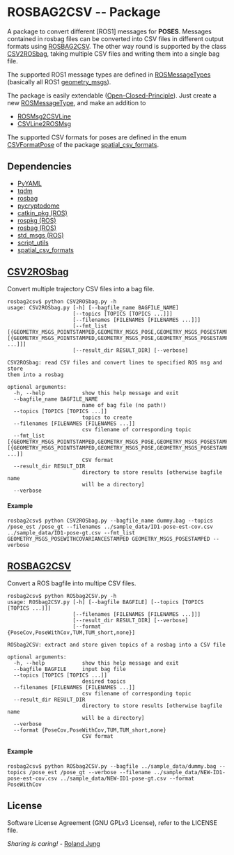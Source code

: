 #  ROSBAG2CSV -- Package

A package to convert different [ROS1] messages for **POSES**. Messages contained in rosbag files can be converted into CSV files in different output formats using [ROSBAG2CSV](./ROSbag2CSV.py). 
The other way round is supported by the class [CSV2ROSbag](./CSV2ROSbag.py), taking multiple CSV files and writing them into a single bag file. 

The supported ROS1 message types are defined in [ROSMessageTypes](ROSMessageTypes.py) (basically all ROS1 [geometry_msgs](http://docs.ros.org/melodic/api/geometry_msgs/html)). 


The package is easily extendable ([Open-Closed-Principle](https://en.wikipedia.org/wiki/Open%E2%80%93closed_principle)). Just create a new [ROSMessageType](./ROSMessageTypes.py), and make an addition to
 * [ROSMsg2CSVLine](./ROSMsg2CSVLine.py)
 * [CSVLine2ROSMsg](./CSVLine2ROSMsg.py) 
 
 The supported CSV formats for poses are defined in the enum [CSVFormatPose]() of the package [spatial_csv_formats](). 
 

## Dependencies

* [PyYAML]()
* [tqdm]()
* [rosbag]()
* [pycryptodome]()
* [catkin_pkg (ROS)]()
* [rospkg (ROS)]()
* [rosbag (ROS)]()
* [std_msgs (ROS)]()
* [script_utils]()
* [spatial_csv_formats]()



## [CSV2ROSbag](./CSV2ROSbag.py)
Convert multiple trajectory CSV files into a bag file. 

```commandline
rosbag2csv$ python CSV2ROSbag.py -h 
usage: CSV2ROSbag.py [-h] [--bagfile_name BAGFILE_NAME]
                     [--topics [TOPICS [TOPICS ...]]]
                     [--filenames [FILENAMES [FILENAMES ...]]]
                     [--fmt_list [{GEOMETRY_MSGS_POINTSTAMPED,GEOMETRY_MSGS_POSE,GEOMETRY_MSGS_POSESTAMPED,GEOMETRY_MSGS_POSEWITHCOVARIANCE,GEOMETRY_MSGS_POSEWITHCOVARIANCESTAMPED,GEOMETRY_MSGS_QUATERNION,GEOMETRY_MSGS_QUATERNIONSTAMPED,GEOMETRY_MSGS_TRANSFORM,GEOMETRY_MSGS_TRANSFORMSTAMPED,GEOMETRY_MSGS_VECTOR3,GEOMETRY_MSGS_VECTOR3STAMPED,NOT_SUPPORTED} [{GEOMETRY_MSGS_POINTSTAMPED,GEOMETRY_MSGS_POSE,GEOMETRY_MSGS_POSESTAMPED,GEOMETRY_MSGS_POSEWITHCOVARIANCE,GEOMETRY_MSGS_POSEWITHCOVARIANCESTAMPED,GEOMETRY_MSGS_QUATERNION,GEOMETRY_MSGS_QUATERNIONSTAMPED,GEOMETRY_MSGS_TRANSFORM,GEOMETRY_MSGS_TRANSFORMSTAMPED,GEOMETRY_MSGS_VECTOR3,GEOMETRY_MSGS_VECTOR3STAMPED,NOT_SUPPORTED} ...]]]
                     [--result_dir RESULT_DIR] [--verbose]

CSV2ROSbag: read CSV files and convert lines to specified ROS msg and store
them into a rosbag

optional arguments:
  -h, --help            show this help message and exit
  --bagfile_name BAGFILE_NAME
                        name of bag file (no path!)
  --topics [TOPICS [TOPICS ...]]
                        topics to create
  --filenames [FILENAMES [FILENAMES ...]]
                        csv filename of corresponding topic
  --fmt_list [{GEOMETRY_MSGS_POINTSTAMPED,GEOMETRY_MSGS_POSE,GEOMETRY_MSGS_POSESTAMPED,GEOMETRY_MSGS_POSEWITHCOVARIANCE,GEOMETRY_MSGS_POSEWITHCOVARIANCESTAMPED,GEOMETRY_MSGS_QUATERNION,GEOMETRY_MSGS_QUATERNIONSTAMPED,GEOMETRY_MSGS_TRANSFORM,GEOMETRY_MSGS_TRANSFORMSTAMPED,GEOMETRY_MSGS_VECTOR3,GEOMETRY_MSGS_VECTOR3STAMPED,NOT_SUPPORTED} [{GEOMETRY_MSGS_POINTSTAMPED,GEOMETRY_MSGS_POSE,GEOMETRY_MSGS_POSESTAMPED,GEOMETRY_MSGS_POSEWITHCOVARIANCE,GEOMETRY_MSGS_POSEWITHCOVARIANCESTAMPED,GEOMETRY_MSGS_QUATERNION,GEOMETRY_MSGS_QUATERNIONSTAMPED,GEOMETRY_MSGS_TRANSFORM,GEOMETRY_MSGS_TRANSFORMSTAMPED,GEOMETRY_MSGS_VECTOR3,GEOMETRY_MSGS_VECTOR3STAMPED,NOT_SUPPORTED} ...]]
                        CSV format
  --result_dir RESULT_DIR
                        directory to store results [otherwise bagfile name
                        will be a directory]
  --verbose

```

#### Example
```commandline
rosbag2csv$ python CSV2ROSbag.py --bagfile_name dummy.bag --topics /pose_est /pose_gt --filenames ../sample_data/ID1-pose-est-cov.csv ../sample_data/ID1-pose-gt.csv --fmt_list GEOMETRY_MSGS_POSEWITHCOVARIANCESTAMPED GEOMETRY_MSGS_POSESTAMPED --verbose
```

## [ROSBAG2CSV](./ROSbag2CSV.py)

Convert a ROS bagfile into multipe CSV files. 
```commandline
rosbag2csv$ python ROSbag2CSV.py -h
usage: ROSbag2CSV.py [-h] [--bagfile BAGFILE] [--topics [TOPICS [TOPICS ...]]]
                     [--filenames [FILENAMES [FILENAMES ...]]]
                     [--result_dir RESULT_DIR] [--verbose]
                     [--format {PoseCov,PoseWithCov,TUM,TUM_short,none}]

ROSbag2CSV: extract and store given topics of a rosbag into a CSV file

optional arguments:
  -h, --help            show this help message and exit
  --bagfile BAGFILE     input bag file
  --topics [TOPICS [TOPICS ...]]
                        desired topics
  --filenames [FILENAMES [FILENAMES ...]]
                        csv filename of corresponding topic
  --result_dir RESULT_DIR
                        directory to store results [otherwise bagfile name
                        will be a directory]
  --verbose
  --format {PoseCov,PoseWithCov,TUM,TUM_short,none}
                        CSV format
```

#### Example

```commandline
rosbag2csv$ python ROSbag2CSV.py --bagfile ../sample_data/dummy.bag --topics /pose_est /pose_gt --verbose --filename ../sample_data/NEW-ID1-pose-est-cov.csv ../sample_data/NEW-ID1-pose-gt.csv --format PoseWithCov
```

## License

Software License Agreement (GNU GPLv3  License), refer to the LICENSE file.

*Sharing is caring!* - [Roland Jung](https://github.com/jungr-ait)  
